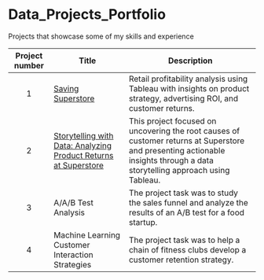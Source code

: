 # Data_Projects_Portfolio
Projects that showcase some of my skills and experience


| Project number | Title | Description |
| :-----------: | ----------- |----------- |
| 1 | [Saving Superstore](https://github.com/stokedforkhari/Saving-Superstore) | Retail profitability analysis using Tableau with insights on product strategy, advertising ROI, and customer returns. |
| 2 | [Storytelling with Data: Analyzing Product Returns at Superstore](https://github.com/zarina-perez/TripleTen_projects/tree/main/02-EDA_project) | This project focused on uncovering the root causes of customer returns at Superstore and presenting actionable insights through a data storytelling approach using Tableau. |
| 3 | A/A/B Test Analysis | The project task was to study the sales funnel and analyze the results of an A/B test for a food startup. |
| 4 | Machine Learning Customer Interaction Strategies | The project task was to help a chain of fitness clubs develop a customer retention strategy. |
